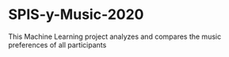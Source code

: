 # SPIS-y-Music-2020
This Machine Learning project analyzes and compares the music preferences of all participants
